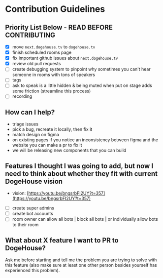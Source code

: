 # Contribution Guidelines

## Priority List Below - READ BEFORE CONTRIBUTING

* [x] move `next.dogehouse.tv` to `dogehouse.tv`
* [x] finish scheduled rooms page
* [x] fix important github issues about `next.dogehouse.tv`
* [x] review old pull requests
* [ ] create debugging system to pinpoint why sometimes you can't hear someone in rooms with tons of speakers
* [ ] tags
* [ ] ask to speak is a little hidden & being muted when put on stage adds some friction \(streamline this process\)
* [ ] recording

## How can I help?

* triage issues
* pick a bug, recreate it locally, then fix it
* match design on figma
* on existing pages if you notice an inconsistency between figma and the website you can make a pr to fix it
* we will be releasing new components that you can build

## Features I thought I was going to add, but now I need to think about whether they fit with current DogeHouse vision

* vision: [https://youtu.be/bngsrbFI2UY?t=357](https://youtu.be/bngsrbFI2UY?t=357)
* [ ] create super admins
* [ ] create bot accounts
* [ ] room owner can allow all bots \| block all bots \| or individually allow bots to their room

## What about X feature I want to PR to DogeHouse?

Ask me before starting and tell me the problem you are trying to solve with this feature \(also make sure at least one other person besides yourself has experienced this problem\).

